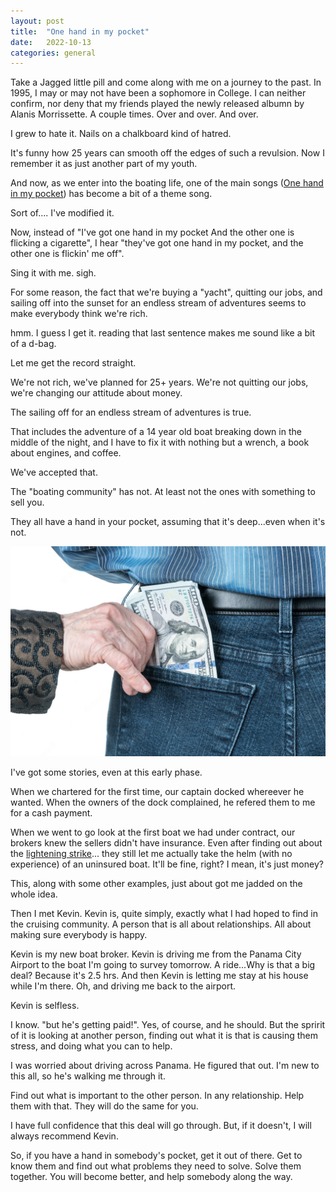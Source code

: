 ```yaml
---
layout: post
title:  "One hand in my pocket"
date:   2022-10-13
categories: general
---
```

Take a Jagged little pill and come along with me on a journey to the past.  In 1995, I may or may not have been a sophomore in College.  I can neither confirm, nor deny that my friends played the newly released albumn by Alanis Morrissette. A couple times.  Over and over.  And over. 

I grew to hate it.  Nails on a chalkboard kind of hatred.

It's funny how 25 years can smooth off the edges of such a revulsion.  Now I remember it as just another part of my youth.

And now, as we enter into the boating life, one of the main songs (<a href="https://www.youtube.com/watch?v=CUjIY_XxF1g" target="new">One hand in my pocket</a>) has become a bit of a theme song.

Sort of.... I've modified it.

Now, instead of "I've got one hand in my pocket And the other one is flicking a cigarette", I hear "they've got one hand in my pocket, and the other one is flickin' me off".

Sing it with me.  sigh.


For some reason, the fact that we're buying a "yacht", quitting our jobs, and sailing off into the sunset for an endless stream of adventures seems to make everybody think we're rich.

hmm.  I guess I get it.  reading that last sentence makes me sound like a bit of a d-bag.

Let me get the record straight.  

We're not rich, we've planned for 25+ years.  We're not quitting our jobs, we're changing our attitude about money.

The sailing off for an endless stream of adventures is true.

That includes the adventure of a 14 year old boat breaking down in the middle of the night, and I have to fix it with nothing but a wrench, a book about engines, and coffee.  

We've accepted that.

The "boating community" has not.  At least not the ones with something to sell you.

They all have a hand in your pocket, assuming that it's deep...even when it's not.

<img src="/assets/img/hand-in-pocket.jpeg"/>

I've got some stories, even at this early phase.

When we chartered for the first time, our captain docked whereever he wanted.  When the owners of the dock complained, he refered them to me for a cash payment.

When we went to go look at the first boat we had under contract, our brokers knew the sellers didn't have insurance.  Even after finding out about the <a href="/general/2022/09/27/the-hand-of-god.html">lightening strike</a>... they still let me actually take the helm (with no experience) of an uninsured boat.  It'll be fine, right?  I mean, it's just money?

This, along with some other examples, just about got me jadded on the whole idea.

Then I met Kevin.  Kevin is, quite simply, exactly what I had hoped to find in the cruising community.  A person that is all about relationships.  All about making sure everybody is happy.

Kevin is my new boat broker.  Kevin is driving me from the Panama City Airport to the boat I'm going to survey tomorrow.   A ride...Why is that a big deal?  Because it's 2.5 hrs.   And then Kevin is letting me stay at his house while I'm there.  Oh, and driving me back to the airport.

Kevin is selfless.   

I know.  "but he's getting paid!".  Yes, of course, and he should.  But the spririt of it is looking at another person, finding out what it is that is causing them stress, and doing what you can to help.  

I was worried about driving across Panama.  He figured that out.   I'm new to this all, so he's walking me through it.

Find out what is important to the other person.  In any relationship.  Help them with that.  They will do the same for you.

I have full confidence that this deal will go through.  But, if it doesn't, I will always recommend Kevin.

So, if you have a hand in somebody's pocket, get it out of there.  Get to know them and find out what problems they need to solve.  Solve them together.  You will become better, and help somebody along the way.









